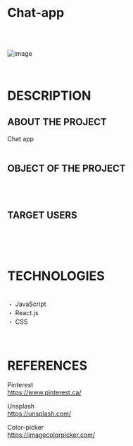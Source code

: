 
<br>

# Chat-app
<br>
<br>

![image](image.jpg)

<br>

# DESCRIPTION
## ABOUT THE PROJECT
Chat app
<br>
<br>

## OBJECT OF THE PROJECT

<br>
<br>

## TARGET USERS

<br>
<br>
<br>

# TECHNOLOGIES 
<br>
・ JavaScript<br>
・ React.js<br>
・ CSS<br>

<br>
<br>


# REFERENCES
Pinterest<br>
https://www.pinterest.ca/<br>

Unsplash<br>
https://unsplash.com/<br>

Color-picker<br>
https://imagecolorpicker.com/<br>
